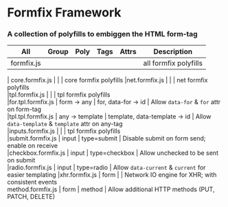 # Formfix Framework

### A collection of polyfills to embiggen the HTML form-tag


All   | Group      | Poly      | Tags            | Attrs                           | Description                                            
------|------------|-----------|-----------------|---------------------------------|----------------------------------------------------
formfix.js                   |||                 |                                 | all formfix polyfills                                  

| core.formfix.js      |                 |                                 | core formfix polyfills 
|net.formfix.js       |                 |                                 | net formfix polyfills                                  
|tpl.formfix.js       |                 |                                 | tpl formfix polyfills                                  
|for.tpl.formfix.js       | form -> any     | for, data-for -> id             | Allow `data-for` & `for` attr on form-tag              
|tpl.tpl.formfix.js       | any -> template | template, data-template -> id   | Allow `data-template` & `template` attr on any-tag              
|inputs.formfix.js    |                 |                                 | tpl formfix polyfills                                  
|submit.formfix.js    |  input          | type=submit                     | Disable submit on form send; enable on receive         
|checkbox.formfix.js  |  input          | type=checkbox                   | Allow unchecked to be sent on submit                   
|radio.formfix.js     |  input          | type=radio                      | Allow `data-current` & `current` for easier templating 
|xhr.formfix.js       | form            |                                 | Network IO engine for XHR; with consistent events      
method.formfix.js    | form            | method                          | Allow additional HTTP methods (PUT, PATCH, DELETE)     